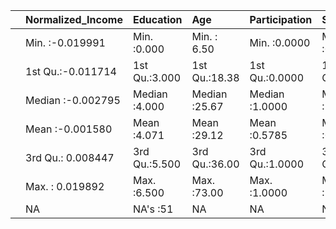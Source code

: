 |   |Normalized_Income |  Education   |     Age      |Participation  |   Support     |
|:--|:-----------------|:-------------|:-------------|:--------------|:--------------|
|   |Min.   :-0.019991 |Min.   :0.000 |Min.   : 6.50 |Min.   :0.0000 |Min.   :0.0000 |
|   |1st Qu.:-0.011714 |1st Qu.:3.000 |1st Qu.:18.38 |1st Qu.:0.0000 |1st Qu.:0.5000 |
|   |Median :-0.002795 |Median :4.000 |Median :25.67 |Median :1.0000 |Median :1.0000 |
|   |Mean   :-0.001580 |Mean   :4.071 |Mean   :29.12 |Mean   :0.5785 |Mean   :0.7962 |
|   |3rd Qu.: 0.008447 |3rd Qu.:5.500 |3rd Qu.:36.00 |3rd Qu.:1.0000 |3rd Qu.:1.0000 |
|   |Max.   : 0.019892 |Max.   :6.500 |Max.   :73.00 |Max.   :1.0000 |Max.   :1.0000 |
|   |NA                |NA's   :51    |NA            |NA             |NA             |
